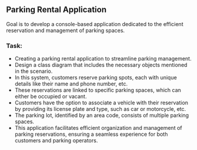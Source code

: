 ## Parking Rental Application
Goal is to develop a console-based application dedicated to the efficient reservation and management of parking spaces.

### Task:
* Creating a parking rental application to streamline parking management.
* Design a class diagram that includes the necessary objects mentioned in the scenario.
* In this system, customers reserve parking spots, each with unique details like their name and phone number, etc.
* These reservations are linked to specific parking spaces, which can either be occupied or vacant.
* Customers have the option to associate a vehicle with their reservation by providing its license plate and type, such as car or motorcycle, etc.
* The parking lot, identified by an area code, consists of multiple parking spaces.
* This application facilitates efficient organization and management of parking reservations, ensuring a seamless experience for both customers and parking operators.